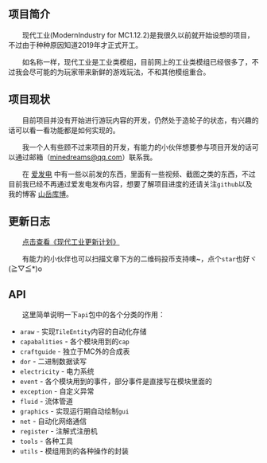 ## 项目简介

&emsp;&emsp;现代工业(ModernIndustry for MC1.12.2)是我很久以前就开始设想的项目，不过由于种种原因知道2019年才正式开工。

&emsp;&emsp;如名称一样，现代工业是工业类模组，目前网上的工业类模组已经很多了，不过我会尽可能的为玩家带来新鲜的游戏玩法，不和其他模组重合。

## 项目现状

&emsp;&emsp;目前项目并没有开始进行游玩内容的开发，仍然处于造轮子的状态，有兴趣的话可以看一看功能都是如何实现的。

&emsp;&emsp;我一个人有些顾不过来项目的开发，有能力的小伙伴想要参与项目开发的话可以通过邮箱（[minedreams@qq.com](mailto:minedreams@qq.com)）联系我。

&emsp;&emsp;在 [爱发电](https://afdian.net/a/emptydreams) 中有一些以前发的东西，里面有一些视频、截图之类的东西，不过目前我已经不再通过爱发电发布内容，想要了解项目进度的还请关注`github`以及我的博客 [山岳库博](https://kmar.top/)。

## 更新日志

&emsp;&emsp;[点击查看《现代工业更新计划》](https://kmar.top/posts/24a732ec/)

&emsp;&emsp;有能力的小伙伴也可以扫描文章下方的二维码投币支持噢~，点个`star`也好ヾ(≧▽≦*)o

## API

&emsp;&emsp;这里简单说明一下`api`包中的各个分类的作用：

+ `araw` - 实现`TileEntity`内容的自动化存储
+ `capabalities` - 各个模块用到的`cap`
+ `craftguide` - 独立于MC外的合成表
+ `dor` - 二进制数据读写
+ `electricity` - 电力系统
+ `event` - 各个模块用到的事件，部分事件是直接写在模块里面的
+ `exception` - 自定义异常
+ `fluid` - 流体管道
+ `graphics` - 实现运行期自动绘制`gui`
+ `net` - 自动化网络通信
+ `register` - 注解式注册机
+ `tools` - 各种工具
+ `utils` - 模组用到的各种操作的封装